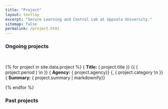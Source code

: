```yaml
---
title: "Project"
layout: textlay
excerpt: "Secure Learning and Control Lab at Uppsala University."
sitemap: false
permalink: /project.html
---
```


### Ongoing projects
<br/>

{% for project in site.data.project %}
{ **Title:** { project.title }} {{ &#40; project.period &#41; \n }}
{ **Agency:** { project.agency}} {, { project.category \n }}
{ **Summary:** { project.summary | markdownify}}
<br/>

{% endfor %}

### Past projects
<br/>
